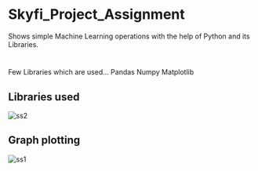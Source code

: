 # Skyfi_Project_Assignment

Shows simple Machine Learning operations with the help of Python and its Libraries.
#
Few Libraries which are used...
Pandas
Numpy
Matplotlib


## Libraries used
![ss2](https://user-images.githubusercontent.com/50102322/98630405-0f365f00-2341-11eb-965d-c54322fd23ae.PNG)

## Graph plotting
![ss1](https://user-images.githubusercontent.com/50102322/98630280-c7afd300-2340-11eb-912f-f3417d529950.PNG)
